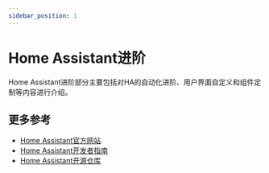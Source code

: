 ```yaml
---
sidebar_position: 1
---
```


# Home Assistant进阶

Home Assistant进阶部分主要包括对HA的自动化进阶、用户界面自定义和组件定制等内容进行介绍。

## 更多参考

- [Home Assistant官方网站](https://www.home-assistant.io/).
- [Home Assistant开发者指南](https://developers.home-assistant.io/)
- [Home Assistant开源仓库](https://github.com/home-assistant)
